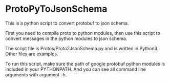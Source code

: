 # ProtoPyToJsonSchema
This is a python script to convert protobuf to json schema.

First you need to compile proto to python modules, then use this script to convert messages in the python modules to json schema.

The script file is Protos/Proto2JsonSchema.py and is written in Python3. Other files are examples.

To run this script, make sure the path of google protobuf python modules is included in your PYTHONPATH. And you can see all command line arguments with argument -h.
